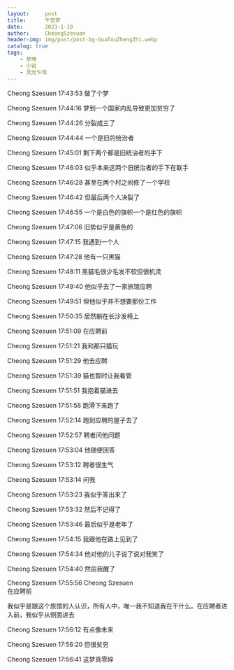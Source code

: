 ```yaml
---
layout:     post
title:      午觉梦
date:       2023-1-10
author:     CheongSzesuen
header-img: img/post/post-bg-GuaTouZhengZhi.webp
catalog: true
tags:
    - 梦境
    - 小说
    - 灵光乍现
---
```

Cheong Szesuen 17:43:53
做了个梦

Cheong Szesuen 17:44:16
梦到一个国家内乱导致更加贫穷了

Cheong Szesuen 17:44:26
分裂成三了

Cheong Szesuen 17:44:44
一个是旧的统治者

Cheong Szesuen 17:45:01
剩下两个都是旧统治者的手下

Cheong Szesuen 17:46:03
似乎本来这两个旧统治者的手下在联手

Cheong Szesuen 17:46:28
甚至在两个村之间修了一个学校

Cheong Szesuen 17:46:42
但最后两个人决裂了

Cheong Szesuen 17:46:55
一个是白色的旗帜一个是红色的旗帜

Cheong Szesuen 17:47:06
旧势似乎是黄色的

Cheong Szesuen 17:47:15
我遇到一个人

Cheong Szesuen 17:47:28
他有一只黑猫

Cheong Szesuen 17:48:11
黑猫毛很少毛发不软但很机灵

Cheong Szesuen 17:49:40
他似乎去了一家旅馆应聘

Cheong Szesuen 17:49:51
但他似乎并不想要那份工作

Cheong Szesuen 17:50:35
居然躺在长沙发椅上

Cheong Szesuen 17:51:09
在应聘前

Cheong Szesuen 17:51:21
我和那只猫玩

Cheong Szesuen 17:51:29
他去应聘

Cheong Szesuen 17:51:39
猫也暂时让我看管

Cheong Szesuen 17:51:51
我抱着猫进去

Cheong Szesuen 17:51:58
跑滑下来跑了

Cheong Szesuen 17:52:14
跑到应聘的屋子去了

Cheong Szesuen 17:52:57
聘者问他问题

Cheong Szesuen 17:53:04
他随便回答

Cheong Szesuen 17:53:12
聘者很生气

Cheong Szesuen 17:53:14
问我

Cheong Szesuen 17:53:23
我似乎答出来了

Cheong Szesuen 17:53:32
然后不记得了

Cheong Szesuen 17:53:46
最后似乎是老年了

Cheong Szesuen 17:54:15
我跟他在路上见到了

Cheong Szesuen 17:54:34
他对他的儿子说了说对我笑了

Cheong Szesuen 17:54:40
然后我醒了

Cheong Szesuen 17:55:56
Cheong Szesuen  
在应聘前

我似乎是跟这个旅馆的人认识，所有人中，唯一我不知道我在干什么。在应聘者进入前，我似乎从侧面进去

Cheong Szesuen 17:56:12
有点像未来

Cheong Szesuen 17:56:20
但很贫穷

Cheong Szesuen 17:56:41
这梦真零碎

